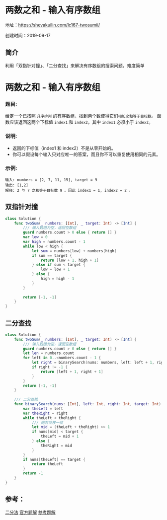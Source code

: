 # 两数之和 - 输入有序数组

地址：https://shevakuilin.com/lc167-twosumii/

创建时间：2019-09-17

## 简介

利用「双指针对撞」、「二分查找」来解决有序数组的搜索问题，难度简单



# 两数之和 - 输入有序数组

### 题目:

给定一个已按照 `升序排列` 的有序数组，找到两个数使得它们`相加之和等于目标数`。
函数应该返回这两个下标值 `index1` 和 `index2`，其中 `index1` 必须小于 `index2`。

### 说明:

- 返回的下标值（index1 和 index2）不是从零开始的。
- 你可以假设每个输入只对应唯一的答案，而且你不可以重复使用相同的元素。

### 示例:

```
输入: numbers = [2, 7, 11, 15], target = 9
输出: [1,2]
解释: 2 与 7 之和等于目标数 9 。因此 index1 = 1, index2 = 2 。
```

## 双指针对撞

```swift
class Solution {
    func twoSum(_ numbers: [Int], _ target: Int) -> [Int] {
        /// 输入数组为空，返回空数组
        guard numbers.count > 0 else { return [] }
        var low = 0
        var high = numbers.count - 1
        while low < high {
            let sum = numbers[low] + numbers[high]
            if sum == target {
                return [low + 1, high + 1]
            } else if sum < target {
                low = low + 1
            } else {
                high = high - 1
            }
        }
        
        return [-1, -1]
    }
}
```

## 二分查找

```swift
class Solution {
    func twoSum(_ numbers: [Int], _ target: Int) -> [Int] {
        /// 输入数组为空，返回空数组
        guard numbers.count > 0 else { return [] }
        let len = numbers.count
        for left in 0..<numbers.count - 1 {
            let right = binarySearch(nums: numbers, left: left + 1, right: len - 1, target: target - numbers[left])
            if right != -1 {
                return [left + 1, right + 1]
            }
        }
        return [-1, -1]
    }
    
    /// 二分查找
    func binarySearch(nums: [Int], left: Int, right: Int, target: Int) -> Int {
        var theLeft = left
        var theRight = right
        while theLeft < theRight {
            /// 向右位移一位
            let mid = (theLeft + theRight) >> 1
            if nums[mid] < target {
                theLeft = mid + 1
            } else {
                theRight = mid
            }
        }
        if nums[theLeft] == target {
            return theLeft
        }
        return -1
    }
}
```

## 参考：

[二分法](https://segmentfault.com/a/1190000008699980)
[官方题解](https://leetcode-cn.com/problems/two-sum-ii-input-array-is-sorted/solution/liang-shu-zhi-he-ii-shu-ru-you-xu-shu-zu-by-leetco/)
[参考题解](https://leetcode-cn.com/problems/two-sum-ii-input-array-is-sorted/solution/shuang-zhi-zhen-dui-zhuang-er-fen-fa-python-dai-ma/)